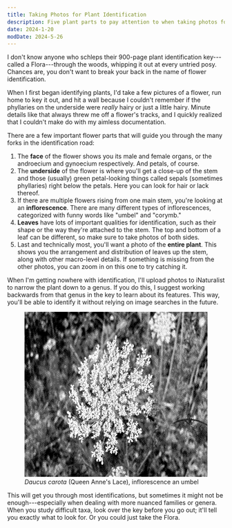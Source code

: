 ```yaml
---
title: Taking Photos for Plant Identification
description: Five plant parts to pay attention to when taking photos for identification with a key.
date: 2024-1-20
modDate: 2024-5-26
---
```

<span class="dc">I</span> don't know anyone who schleps their 900-page plant identification key---called a Flora---through the woods, whipping it out at every untried posy. Chances are, you don't want to break your back in the name of flower identification.

When I first began identifying plants, I'd take a few pictures of a flower, run home to key it out, and hit a wall because I couldn't remember if the phyllaries on the underside were *really* hairy or just a little hairy. Minute details like that always threw me off a flower's tracks, and I quickly realized that I couldn't make do with my aimless documentation.

There are a few important flower parts that will guide you through the many forks in the identification road:

1. The **face** of the flower shows you its male and female organs, or the androecium and gynoecium respectively. And petals, of course.
2. The **underside** of the flower is where you'll get a close-up of the stem and those (usually) green petal-looking things called sepals (sometimes phyllaries) right below the petals. Here you can look for hair or lack thereof.
3. If there are multiple flowers rising from one main stem, you're looking at an **inflorescence**. There are many different types of inflorescences, categorized with funny words like "umbel" and "corymb."
4. **Leaves** have lots of important qualities for identification, such as their shape or the way they're attached to the stem. The top and bottom of a leaf can be different, so make sure to take photos of both sides.
5. Last and technically most, you'll want a photo of the **entire plant**. This shows you the arrangement and distribution of leaves up the stem, along with other macro-level details. If something is missing from the other photos, you can zoom in on this one to try catching it.

When I'm getting nowhere with identification, I'll upload photos to iNaturalist to narrow the plant down to a genus. If you do this, I suggest working backwards from that genus in the key to learn about its features. This way, you'll be able to identify it without relying on image searches in the future.

<figure><img src="assets/daucus-carota-bwd.png" width="624" height="381" alt="Black and white Queen Anne's Lace flower."><figcaption><em>Daucus carota</em> (Queen Anne's Lace), inflorescence an umbel</figcaption></figure>

This will get you through most identifications, but sometimes it might not be enough---especially when dealing with more nuanced families or genera. When you study difficult taxa, look over the key before you go out; it'll tell you exactly what to look for. Or you could just take the Flora.
